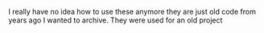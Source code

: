 I really have no idea how to use these anymore they are just old code from years ago I wanted to archive. They were used for an old project
